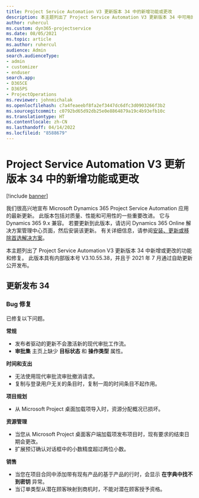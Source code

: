 ```yaml
---
title: Project Service Automation V3 更新版本 34 中的新增功能或更改
description: 本主题列出了 Project Service Automation V3 更新版本 34 中可用的功能和修复。
author: ruhercul
ms.custom: dyn365-projectservice
ms.date: 08/05/2021
ms.topic: article
ms.author: ruhercul
audience: Admin
search.audienceType:
- admin
- customizer
- enduser
search.app:
- D365CE
- D365PS
- ProjectOperations
ms.reviewer: johnmichalak
ms.openlocfilehash: c7a4feaeebf8fa2ef3447dc6dfc3d0903266f3b2
ms.sourcegitcommit: c0792bd65d92db25e0e8864879a19c4b93efb10c
ms.translationtype: HT
ms.contentlocale: zh-CN
ms.lasthandoff: 04/14/2022
ms.locfileid: "8588679"
---
```

# <a name="whats-new-or-changed-in-project-service-automation-update-release-34-v3"></a>Project Service Automation V3 更新版本 34 中的新增功能或更改

[!include [banner](../includes/psa-now-project-operations.md)]

我们很高兴地宣布 Microsoft Dynamics 365 Project Service Automation 应用的最新更新。 此版本包括对质量、性能和可用性的一些重要改进。 它与 Dynamics 365 9.x 兼容。 若要更新到此版本，请访问 Dynamics 365 Online 解决方案管理中心页面，然后安装该更新。 有关详细信息，请参阅[安装、更新或移除首选解决方案](/power-platform/admin/install-remove-preferred-solution)。

本主题列出了 Project Service Automation V3 更新版本 34 中新增或更改的功能和修复。 此版本具有内部版本号 V3.10.55.38，并且于 2021 年 7 月通过自助更新公开发布。

## <a name="update-release-34"></a>更新发布 34

### <a name="bug-fixes"></a>Bug 修复
已修复以下问题。

**常规**

- 发布者驱动的更新不会激活新的现代审批工作流。
- **审批集** 主页上缺少 **目标状态** 和 **操作类型** 属性。

**时间和支出**

- 无法使用现代审批流审批撤消请求。
- 复制与登录用户无关的条目时，复制一周的时间条目不起作用。

**项目规划**

- 从 Microsoft Project 桌面加载项导入时，资源分配概况已损坏。

**资源管理**

- 当您从 Microsoft Project 桌面客户端加载项发布项目时，现有要求的结束日期会更改。
- 扩展预订确认对话框中的小数精度超过两位小数。

**销售**

- 当您在项目合同中添加带有现有产品的基于产品的行时，会显示 **在字典中找不到密钥** 异常。
- 当订单类型从潜在顾客映射到商机时，不能对潜在顾客授予资格。
